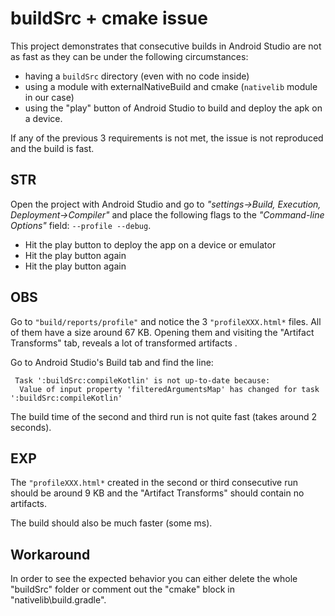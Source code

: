# buildSrc + cmake issueThis project demonstrates that consecutive builds in Android Studio are not as fast as they can be under the following circumstances:* having a `buildSrc` directory (even with no code inside)* using a module with externalNativeBuild and cmake (`nativelib` module in our case)* using the "play" button of Android Studio to build and deploy the apk on a device.If any of the previous 3 requirements is not met, the issue is not reproduced and the build is fast.## STROpen the project with Android Studio and go to *"settings->Build, Execution, Deployment->Compiler"* and place the following flags to the *"Command-line Options"* field: `--profile --debug`.* Hit the play button to deploy the app on a device or emulator* Hit the play button again* Hit the play button again## OBSGo to `"build/reports/profile"` and notice the 3 `"profileXXX.html*` files. All of them have a size around 67 KB. Opening them and visiting the "Artifact Transforms" tab, reveals a lot of transformed artifacts .Go to Android Studio's Build tab and find the line:``` Task ':buildSrc:compileKotlin' is not up-to-date because:  Value of input property 'filteredArgumentsMap' has changed for task ':buildSrc:compileKotlin'```The build time of the second and third run is not quite fast (takes around 2 seconds).## EXPThe `"profileXXX.html*` created in the second or third consecutive run should be around 9 KB and the "Artifact Transforms" should contain no artifacts. The build should also be much faster (some ms).## WorkaroundIn order to see the expected behavior you can either delete the whole "buildSrc" folder or comment out the "cmake" block in "nativelib\build.gradle".